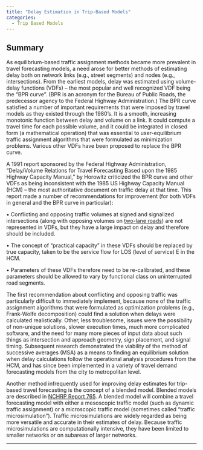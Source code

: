 ```yaml
---
title: "Delay Estimation in Trip-Based Models"
categories:
  - Trip Based Models
---
```


Summary
-------

As equilibrium-based traffic assignment methods became more prevalent in travel forecasting models, a need arose for better methods of estimating delay both on network links (e.g., street segments) and nodes (e.g., intersections). From the earliest models, delay was estimated using volume-delay functions (VDFs) – the most popular and well recognized VDF being the “BPR curve”. (BPR is an acronym for the Bureau of Public Roads, the predecessor agency to the Federal Highway Administration.) The BPR curve satisfied a number of important requirements that were imposed by travel models as they existed through the 1980’s. It is a smooth, increasing monotonic function between delay and volume on a link. It could compute a travel time for each possible volume, and it could be integrated in closed form (a mathematical operation) that was essential to user-equilibrium traffic assignment algorithms that were formulated as minimization problems. Various other VDFs have been proposed to replace the BPR curve.

A 1991 report sponsored by the Federal Highway Administration, “Delay/Volume Relations for Travel Forecasting Based upon the 1985 Highway Capacity Manual,” by Horowitz criticized the BPR curve and other VDFs as being inconsistent with the 1985 US Highway Capacity Manual (HCM) – the most authoritative document on traffic delay at that time. This report made a number of recommendations for improvement (for both VDFs in general and the BPR curve in particular):

• Conflicting and opposing traffic volumes at signed and signalized intersections (along with opposing volumes on [two-lane roads](Two_Lane_Highways)) are not represented in VDFs, but they have a large impact on delay and therefore should be included.

• The concept of “practical capacity” in these VDFs should be replaced by true capacity, taken to be the service flow for LOS (level of service) E in the HCM.

• Parameters of these VDFs therefore need to be re-calibrated, and these parameters should be allowed to vary by functional class on uninterrupted road segments.

The first recommendation about conflicting and opposing traffic was particularly difficult to immediately implement, because none of the traffic assignment algorithms that were formulated as optimization problems (e.g., Frank-Wolfe decomposition) could find a solution when delays were calculated realistically. Other, less troublesome, issues were the possibility of non-unique solutions, slower execution times, much more complicated software, and the need for many more pieces of input data about such things as intersection and approach geometry, sign placement, and signal timing. Subsequent research demonstrated the viability of the method of successive averages (MSA) as a means to finding an equilibrium solution when delay calculations follow the operational analysis procedures from the HCM, and has since been implemented in a variety of travel demand forecasting models from the city to metropolitan level.

Another method infrequently used for improving delay estimates for trip-based travel forecasting is the concept of a blended model. Blended models are described in [NCHRP Report 765](NCHRP_Report_765). A blended model will combine a travel forecasting model with either a mesoscopic traffic model (such as dynamic traffic assignment) or a microscopic traffic model (sometimes called “traffic microsimulation”). Traffic microsimulations are widely regarded as being more versatile and accurate in their estimates of delay. Because traffic microsimulations are computationally intensive, they have been limited to smaller networks or on subareas of larger networks.

------------------------------------------------------------------------

